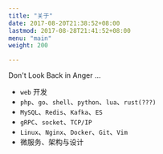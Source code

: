 ```yaml
---
title: "关于"
date: 2017-08-20T21:38:52+08:00
lastmod: 2017-08-28T21:41:52+08:00
menu: "main"
weight: 200

---
```


Don't Look Back in Anger ...

* `web` 开发
* `php`、`go`、`shell`、`python`、`lua`、`rust(???)`
* `MySQL`、`Redis`、`Kafka`、`ES`
* `gRPC`、`socket`、`TCP/IP`
* `Linux`、`Nginx`、`Docker`、`Git`、`Vim`
* 微服务、架构与设计
